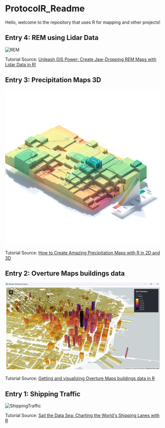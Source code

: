 # **ProtocolR_Readme**

Hello, welcome to the repository that uses R for mapping and other projects!

## **Entry 4: REM using Lidar Data**

![REM](4REM/3d-snake-river.png)

Tutorial Source: [Unleash GIS Power: Create Jaw-Dropping REM Maps with Lidar Data in R!](https://www.youtube.com/watch?v=x8is770F7Og&ab_channel=MilosMakesMaps)

## **Entry 3: Precipitation Maps 3D**

![Precipitation](3Precipitation/switzerland-average-precipitation.png)

Tutorial Source: [How to Create Amazing Precipitation Maps with R in 2D and 3D](https://www.youtube.com/watch?v=9Ex-f66qe2w)

## **Entry 2: Overture Maps buildings data**

![OvertureBuildings](2Overture/2Overture.png)

Tutorial Source: [Getting and visualizing Overture Maps buildings data in R](https://walker-data.com/posts/overture-buildings/)


## **Entry 1: Shipping Traffic**

![ShippingTraffic](1Shipping/shipping_traffic.png)

Tutorial Source: [Sail the Data Sea: Charting the World's Shipping Lanes with R ](https://www.youtube.com/watch?v=k7xWK4rp5pY)
